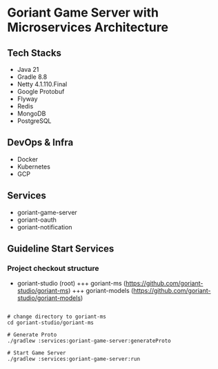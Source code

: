 # Goriant Game Server with Microservices Architecture

## Tech Stacks

- Java 21
- Gradle 8.8
- Netty 4.1.110.Final
- Google Protobuf
- Flyway
- Redis
- MongoDB
- PostgreSQL

## DevOps & Infra

- Docker
- Kubernetes
- GCP

## Services

- goriant-game-server
- goriant-oauth
- goriant-notification

## Guideline Start Services

### Project checkout structure

+ goriant-studio (root)
+++ goriant-ms (https://github.com/goriant-studio/goriant-ms)
+++ goriant-models (https://github.com/goriant-studio/goriant-models)

```shell

# change directory to goriant-ms
cd goriant-studio/goriant-ms

# Generate Proto
./gradlew :services:goriant-game-server:generateProto

# Start Game Server
./gradlew :services:goriant-game-server:run

```